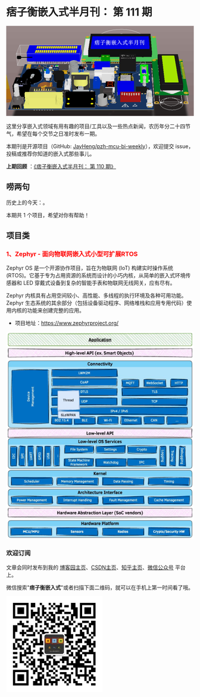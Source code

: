 # 痞子衡嵌入式半月刊： 第 111 期

![](https://raw.githubusercontent.com/JayHeng/pzh-mcu-bi-weekly/master/pics/pzh_mcu_bi_weekly.PNG)

这里分享嵌入式领域有用有趣的项目/工具以及一些热点新闻，农历年分二十四节气，希望在每个交节之日准时发布一期。

本期刊是开源项目（GitHub: [JayHeng/pzh-mcu-bi-weekly](https://github.com/JayHeng/pzh-mcu-bi-weekly)），欢迎提交 issue，投稿或推荐你知道的嵌入式那些事儿。

**上期回顾** ：[《痞子衡嵌入式半月刊： 第 110 期》](https://www.cnblogs.com/henjay724/p/18524019)

## 唠两句

历史上的今天：。

本期共 1 个项目，希望对你有帮助！

## 项目类

### <font color="red">1、Zephyr - 面向物联网嵌入式小型可扩展RTOS</font>

Zephyr OS 是一个开源协作项目，旨在为物联网 (IoT) 构建实时操作系统 (RTOS)。它基于专为占用资源的系统而设计的小巧内核，从简单的嵌入式环境传感器和 LED 穿戴式设备到复杂的智能手表和物联网无线网关，应有尽有。

Zephyr 内核具有占用空间较小、高性能、多线程的执行环境及各种可用功能。Zephyr 生态系统的其余部分（包括设备驱动程序、网络堆栈和应用专用代码）使用内核的功能来创建完整的应用。

 * 项目地址：https://www.zephyrproject.org/

![](https://raw.githubusercontent.com/JayHeng/pzh-mcu-bi-weekly/master/pics/issue-111/Zephyr.PNG)

### 欢迎订阅

文章会同时发布到我的 [博客园主页](https://www.cnblogs.com/henjay724/)、[CSDN主页](https://blog.csdn.net/henjay724)、[知乎主页](https://www.zhihu.com/people/henjay724)、[微信公众号](http://weixin.sogou.com/weixin?type=1&query=痞子衡嵌入式) 平台上。

微信搜索"__痞子衡嵌入式__"或者扫描下面二维码，就可以在手机上第一时间看了哦。

![](https://raw.githubusercontent.com/JayHeng/pzhmcu-picture/master/wechat/pzhMcu_qrcode_258x258.jpg)


